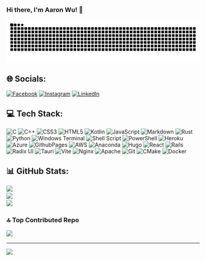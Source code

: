 ### Hi there, I'm Aaron Wu! 🚆
<picture>
  <source media="(prefers-color-scheme: dark)" srcset="https://raw.githubusercontent.com/AaronWu-train/AaronWu-train/output/github-contribution-grid-snake-dark.svg" />
  <source media="(prefers-color-scheme: light)" srcset="https://raw.githubusercontent.com/AaronWu-train/AaronWu-train/output/github-contribution-grid-snake.svg" />
  <img alt="github-snake" src="https://raw.githubusercontent.com/AaronWu-train/AaronWu-train/output/github-contribution-grid-snake.svg" />
</picture>

<!--
**AaronWu-train/AaronWu-train** is a ✨ _special_ ✨ repository because its `README.md` (this file) appears on your GitHub profile.

Here are some ideas to get you started:

- 🔭 I’m currently working on ...
- 🌱 I’m currently learning ...
- 👯 I’m looking to collaborate on ...
- 🤔 I’m looking for help with ...
- 💬 Ask me about ...
- 📫 How to reach me: ...
- 😄 Pronouns: ...
- ⚡ Fun fact: ...
-->


## 🌐 Socials:
[![Facebook](https://img.shields.io/badge/Facebook-%231877F2.svg?logo=Facebook&logoColor=white)](https://facebook.com/aaw.rail) [![Instagram](https://img.shields.io/badge/Instagram-%23E4405F.svg?logo=Instagram&logoColor=white)](https://instagram.com/aaw.rail) [![LinkedIn](https://img.shields.io/badge/LinkedIn-%230077B5.svg?logo=linkedin&logoColor=white)](https://linkedin.com/in/aawrail) 

## 💻 Tech Stack:
![C](https://img.shields.io/badge/c-%2300599C.svg?style=for-the-badge&logo=c&logoColor=white) ![C++](https://img.shields.io/badge/c++-%2300599C.svg?style=for-the-badge&logo=c%2B%2B&logoColor=white) ![CSS3](https://img.shields.io/badge/css3-%231572B6.svg?style=for-the-badge&logo=css3&logoColor=white) ![HTML5](https://img.shields.io/badge/html5-%23E34F26.svg?style=for-the-badge&logo=html5&logoColor=white) ![Kotlin](https://img.shields.io/badge/kotlin-%237F52FF.svg?style=for-the-badge&logo=kotlin&logoColor=white) ![JavaScript](https://img.shields.io/badge/javascript-%23323330.svg?style=for-the-badge&logo=javascript&logoColor=%23F7DF1E) ![Markdown](https://img.shields.io/badge/markdown-%23000000.svg?style=for-the-badge&logo=markdown&logoColor=white) ![Rust](https://img.shields.io/badge/rust-%23000000.svg?style=for-the-badge&logo=rust&logoColor=white) ![Python](https://img.shields.io/badge/python-3670A0?style=for-the-badge&logo=python&logoColor=ffdd54) ![Windows Terminal](https://img.shields.io/badge/Windows%20Terminal-%234D4D4D.svg?style=for-the-badge&logo=windows-terminal&logoColor=white) ![Shell Script](https://img.shields.io/badge/shell_script-%23121011.svg?style=for-the-badge&logo=gnu-bash&logoColor=white) ![PowerShell](https://img.shields.io/badge/PowerShell-%235391FE.svg?style=for-the-badge&logo=powershell&logoColor=white) ![Heroku](https://img.shields.io/badge/heroku-%23430098.svg?style=for-the-badge&logo=heroku&logoColor=white) ![Azure](https://img.shields.io/badge/azure-%230072C6.svg?style=for-the-badge&logo=microsoftazure&logoColor=white) ![GithubPages](https://img.shields.io/badge/github%20pages-121013?style=for-the-badge&logo=github&logoColor=white) ![AWS](https://img.shields.io/badge/AWS-%23FF9900.svg?style=for-the-badge&logo=amazon-aws&logoColor=white) ![Anaconda](https://img.shields.io/badge/Anaconda-%2344A833.svg?style=for-the-badge&logo=anaconda&logoColor=white) ![Hugo](https://img.shields.io/badge/Hugo-black.svg?style=for-the-badge&logo=Hugo) ![React](https://img.shields.io/badge/react-%2320232a.svg?style=for-the-badge&logo=react&logoColor=%2361DAFB) ![Rails](https://img.shields.io/badge/rails-%23CC0000.svg?style=for-the-badge&logo=ruby-on-rails&logoColor=white) ![Radix UI](https://img.shields.io/badge/radix%20ui-161618.svg?style=for-the-badge&logo=radix-ui&logoColor=white) ![Tauri](https://img.shields.io/badge/tauri-%2324C8DB.svg?style=for-the-badge&logo=tauri&logoColor=%23FFFFFF) ![Vite](https://img.shields.io/badge/vite-%23646CFF.svg?style=for-the-badge&logo=vite&logoColor=white) ![Nginx](https://img.shields.io/badge/nginx-%23009639.svg?style=for-the-badge&logo=nginx&logoColor=white) ![Apache](https://img.shields.io/badge/apache-%23D42029.svg?style=for-the-badge&logo=apache&logoColor=white) ![Git](https://img.shields.io/badge/git-%23F05033.svg?style=for-the-badge&logo=git&logoColor=white) ![CMake](https://img.shields.io/badge/CMake-%23008FBA.svg?style=for-the-badge&logo=cmake&logoColor=white) ![Docker](https://img.shields.io/badge/docker-%230db7ed.svg?style=for-the-badge&logo=docker&logoColor=white)
## 📊 GitHub Stats:
![](https://github-readme-stats.vercel.app/api?username=AaronWu-train&theme=default&hide_border=false&include_all_commits=false&count_private=true) <br/>
![](https://github-readme-stats.vercel.app/api/top-langs/?username=AaronWu-train&theme=default&hide_border=false&include_all_commits=false&count_private=true&layout=compact) <br/>
![](https://github-readme-streak-stats.herokuapp.com/?user=AaronWu-train&theme=default&hide_border=false)<br/>

### 🔝 Top Contributed Repo
![](https://github-contributor-stats.vercel.app/api?username=AaronWu-train&limit=5&theme=default_repocard&combine_all_yearly_contributions=true)

<!-- Proudly created with GPRM ( https://gprm.itsvg.in ) -->

---
[![](https://visitcount.itsvg.in/api?id=AaronWu-train&icon=0&color=0)](https://visitcount.itsvg.in)

<!-- Proudly created with GPRM ( https://gprm.itsvg.in ) -->
